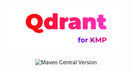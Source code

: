 <div align="center">
<h1>
<a href="https://github.com/adamglin0/qdrant-kt">
  <img alt="The icon of zithian" src="docs/assets/logo.svg" title="Qdrant for KMP" height="120"/>
</a>
</h1>
<img alt="Maven Central Version" src="https://img.shields.io/maven-central/v/com.adamglin/qdrant-kt">
</div>
